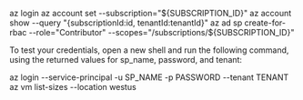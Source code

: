 az login
az account set --subscription="${SUBSCRIPTION_ID}"
az account show --query "{subscriptionId:id, tenantId:tenantId}"
az ad sp create-for-rbac --role="Contributor" --scopes="/subscriptions/${SUBSCRIPTION_ID}"


To test your credentials, open a new shell and run the following command, using the returned values for sp_name, password, and tenant:

az login --service-principal -u SP_NAME -p PASSWORD --tenant TENANT
az vm list-sizes --location westus
